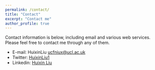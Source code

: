```yaml
---
permalink: /contact/
title: "Contact"
excerpt: "Contact me"
author_profile: true
---
```

Contact information is below, including email and various web services. Please feel free to contact me through any of them. 

* E-mail: HuixinLiu [ucfniux@ucl.ac.uk](ucfniux@ucl.ac.uk)
* Twitter: [HuixinLiu1](https://twitter.com/HuixinLiu1)
* Linkedin: [Huixin Liu](https://www.linkedin.com/in/huixin-l-72bba3134/)

